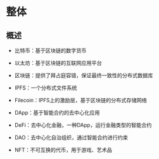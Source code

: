 


# 整体


## 概述

* 比特币：基于区块链的数字货币
* 以太坊：基于区块链的互联网应用平台

* 区块链：提供了拜占庭容错，保证最终一致性的分布式数据库

* IPFS：一个分布式文件系统
* Filecoin：IPFS上的激励层，基于区块链的分布式存储网络

* DApp：基于智能合约的去中心化应用
* DeFi：去中心化金融，一种DApp，运行金融类型的智能合约
* DAO：去中心化自治组织，通过智能合约进行约束
* NFT：不可互换的代币，用于游戏、艺术品